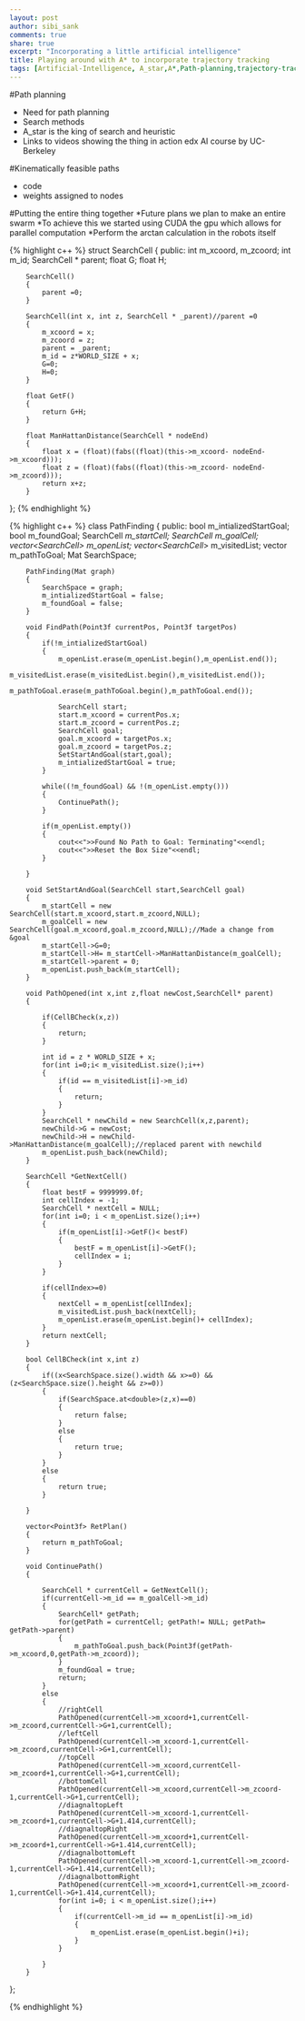 ```yaml
---
layout: post
author: sibi_sank
comments: true
share: true
excerpt: "Incorporating a little artificial intelligence"
title: Playing around with A* to incorporate trajectory tracking
tags: [Artificial-Intelligence, A_star,A*,Path-planning,trajectory-tracking]
---
```


#Path planning
* Need for path planning
* Search methods
* A_star is the king of search and heuristic
* Links to videos showing the thing in action edx AI course by UC-Berkeley

#Kinematically feasible paths
* code
* weights assigned to nodes

#Putting the entire thing together
*Future plans we plan to make an entire swarm
*To achieve this we started using CUDA the gpu which allows for parallel computation
*Perform the arctan calculation in the robots itself


{% highlight c++ %}
struct SearchCell
{
    public:
        int m_xcoord, m_zcoord;
        int m_id;
        SearchCell * parent;
        float G;
        float H;

        SearchCell()
        {
            parent =0;
        }

        SearchCell(int x, int z, SearchCell * _parent)//parent =0
        {
            m_xcoord = x;
            m_zcoord = z;
            parent = _parent;
            m_id = z*WORLD_SIZE + x;
            G=0;
            H=0;
        }

        float GetF()
        {
            return G+H;
        }

        float ManHattanDistance(SearchCell * nodeEnd)
        {
            float x = (float)(fabs((float)(this->m_xcoord- nodeEnd->m_xcoord)));
            float z = (float)(fabs((float)(this->m_zcoord- nodeEnd->m_zcoord)));
            return x+z;
        }
};
{% endhighlight %}


{% highlight c++ %}
class PathFinding
{
    public:
        bool m_intializedStartGoal;
        bool m_foundGoal;
        SearchCell *m_startCell;
        SearchCell *m_goalCell;
        vector<SearchCell*> m_openList;
        vector<SearchCell*> m_visitedList;
        vector<Point3f> m_pathToGoal;
        Mat SearchSpace;


        PathFinding(Mat graph)
        {
            SearchSpace = graph;
            m_intializedStartGoal = false;
            m_foundGoal = false;
        }

        void FindPath(Point3f currentPos, Point3f targetPos)
        {
            if(!m_intializedStartGoal)
            {
                m_openList.erase(m_openList.begin(),m_openList.end());
                m_visitedList.erase(m_visitedList.begin(),m_visitedList.end());
                m_pathToGoal.erase(m_pathToGoal.begin(),m_pathToGoal.end());

                SearchCell start;
                start.m_xcoord = currentPos.x;
                start.m_zcoord = currentPos.z;
                SearchCell goal;
                goal.m_xcoord = targetPos.x;
                goal.m_zcoord = targetPos.z;
                SetStartAndGoal(start,goal);
                m_intializedStartGoal = true;
            }

            while((!m_foundGoal) && !(m_openList.empty()))
            {
                ContinuePath();
            }

            if(m_openList.empty())
            {
                cout<<">>Found No Path to Goal: Terminating"<<endl;
                cout<<">>Reset the Box Size"<<endl;
            }

        }

        void SetStartAndGoal(SearchCell start,SearchCell goal)
        {
            m_startCell = new SearchCell(start.m_xcoord,start.m_zcoord,NULL);
            m_goalCell = new SearchCell(goal.m_xcoord,goal.m_zcoord,NULL);//Made a change from &goal
            m_startCell->G=0;
            m_startCell->H= m_startCell->ManHattanDistance(m_goalCell);
            m_startCell->parent = 0;
            m_openList.push_back(m_startCell);
        }

        void PathOpened(int x,int z,float newCost,SearchCell* parent)
        {

            if(CellBCheck(x,z))
            {
                return;
            }

            int id = z * WORLD_SIZE + x;
            for(int i=0;i< m_visitedList.size();i++)
            {
                if(id == m_visitedList[i]->m_id)
                {
                    return;
                }
            }
            SearchCell * newChild = new SearchCell(x,z,parent);
            newChild->G = newCost;
            newChild->H = newChild->ManHattanDistance(m_goalCell);//replaced parent with newchild
            m_openList.push_back(newChild);
        }

        SearchCell *GetNextCell()
        {
            float bestF = 9999999.0f;
            int cellIndex = -1;
            SearchCell * nextCell = NULL;
            for(int i=0; i < m_openList.size();i++)
            {
                if(m_openList[i]->GetF()< bestF)
                {
                    bestF = m_openList[i]->GetF();
                    cellIndex = i;
                }
            }

            if(cellIndex>=0)
            {
                nextCell = m_openList[cellIndex];
                m_visitedList.push_back(nextCell);
                m_openList.erase(m_openList.begin()+ cellIndex);
            }
            return nextCell;
        }

        bool CellBCheck(int x,int z)
        {
            if((x<SearchSpace.size().width && x>=0) && (z<SearchSpace.size().height && z>=0))
            {
                if(SearchSpace.at<double>(z,x)==0)
                {
                    return false;
                }
                else
                {
                    return true;
                }
            }
            else
            {
                return true;
            }

        }

        vector<Point3f> RetPlan()
        {
            return m_pathToGoal;
        }

        void ContinuePath()
        {

            SearchCell * currentCell = GetNextCell();
            if(currentCell->m_id == m_goalCell->m_id)
            {
                SearchCell* getPath;
                for(getPath = currentCell; getPath!= NULL; getPath= getPath->parent)
                {
                    m_pathToGoal.push_back(Point3f(getPath->m_xcoord,0,getPath->m_zcoord));
                }
                m_foundGoal = true;
                return;
            }
            else
            {
                //rightCell
                PathOpened(currentCell->m_xcoord+1,currentCell->m_zcoord,currentCell->G+1,currentCell);
                //leftCell
                PathOpened(currentCell->m_xcoord-1,currentCell->m_zcoord,currentCell->G+1,currentCell);
                //topCell
                PathOpened(currentCell->m_xcoord,currentCell->m_zcoord+1,currentCell->G+1,currentCell);
                //bottomCell
                PathOpened(currentCell->m_xcoord,currentCell->m_zcoord-1,currentCell->G+1,currentCell);
                //diagnaltopLeft
                PathOpened(currentCell->m_xcoord-1,currentCell->m_zcoord+1,currentCell->G+1.414,currentCell);
                //diagnaltopRight
                PathOpened(currentCell->m_xcoord+1,currentCell->m_zcoord+1,currentCell->G+1.414,currentCell);
                //diagnalbottomLeft
                PathOpened(currentCell->m_xcoord-1,currentCell->m_zcoord-1,currentCell->G+1.414,currentCell);
                //diagnalbottomRight
                PathOpened(currentCell->m_xcoord+1,currentCell->m_zcoord-1,currentCell->G+1.414,currentCell);
                for(int i=0; i < m_openList.size();i++)
                {
                    if(currentCell->m_id == m_openList[i]->m_id)
                    {
                        m_openList.erase(m_openList.begin()+i);
                    }
                }

            }
        }
};

{% endhighlight %}
